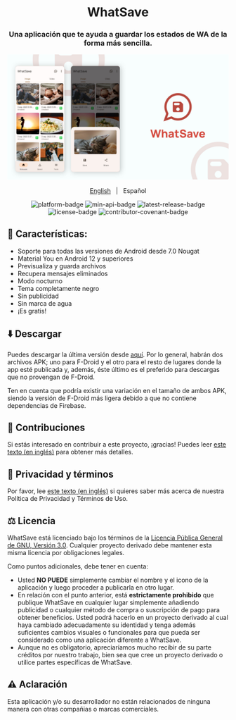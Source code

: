 <div style="text-align: center;">

# WhatSave

### Una aplicación que te ayuda a guardar los estados de WA de la forma más sencilla.

![Screenshots](./art/art.jpg?raw=true)

[English](README.md)
&nbsp;&nbsp;|&nbsp;&nbsp;
Español

<p style="text-align: center;">
  <a href="https://github.com/mardous/WhatSave" style="text-decoration:none" aria-label="Platform: Android">
    <img src="https://img.shields.io/badge/Platform-Android-green.svg" alt="platform-badge">
  </a>
  <a href="https://github.com/mardous/WhatSave" style="text-decoration:none" aria-label="Min API: 21">
    <img src="https://img.shields.io/badge/Min_API-24-yellow.svg" alt="min-api-badge">
  </a>
  <a href="https://github.com/mardous/WhatSave/releases/latest" style="text-decoration:none" aria-label="Latest Release">
    <img src="https://img.shields.io/github/v/release/mardous/WhatSave" alt="latest-release-badge">
  </a>
  <a href="https://github.com/mardous/WhatSave/blob/master/LICENSE.md" style="text-decoration:none" aria-label="License: GPL v3">
    <img src="https://img.shields.io/github/license/mardous/WhatSave?color=blue" alt="license-badge">
  </a>
  <a href="https://github.com/mardous/WhatSave/blob/master/CODE_OF_CONDUCT.md" style="text-decoration:none" aria-label="Code of Conduct">
    <img src="https://img.shields.io/badge/Contributor_Covenant-2.1-4baaaa.svg" alt="contributor-covenant-badge">
  </a>
</p>

</div>

## 📃 Características:

* Soporte para todas las versiones de Android desde 7.0 Nougat
* Material You en Android 12 y superiores
* Previsualiza y guarda archivos
* Recupera mensajes eliminados
* Modo nocturno
* Tema completamente negro
* Sin publicidad
* Sin marca de agua
* ¡Es gratis!

## ⬇️ Descargar
Puedes descargar la última versión desde [aquí](https://github.com/mardous/WhatSave/releases/latest).
Por lo general, habrán dos archivos APK; uno para F-Droid y el otro para el resto de lugares donde la
app esté publicada y, además, éste último es el preferido para descargas que no provengan de F-Droid.

Ten en cuenta que podría existir una variación en el tamaño de ambos APK, siendo la versión de F-Droid
más ligera debido a que no contiene dependencias de Firebase.

## 🤝 Contribuciones
Si estás interesado en contribuir a este proyecto, ¡gracias! Puedes leer [este texto (en inglés)](CONTRIBUTING.md) para obtener más detalles.

## 🔏 Privacidad y términos
Por favor, lee [este texto (en inglés)](PRIVACY.md) si quieres saber más acerca de nuestra Política de Privacidad y Términos de Uso.

## ⚖️ Licencia
WhatSave está licenciado bajo los términos de la [Licencia Pública General de GNU, Versión 3.0](LICENSE.md).
Cualquier proyecto derivado debe mantener esta misma licencia por obligaciones legales.

Como puntos adicionales, debe tener en cuenta:
- Usted **NO PUEDE** simplemente cambiar el nombre y el icono de la aplicación y luego proceder a publicarla en otro lugar.
- En relación con el punto anterior, está **estrictamente prohibido** que publique WhatSave en cualquier
lugar simplemente añadiendo publicidad o cualquier método de compra o suscripción de pago para obtener
beneficios. Usted podrá hacerlo en un proyecto derivado al cual haya cambiado adecuadamente su identidad
y tenga además suficientes cambios visuales o funcionales para que pueda ser considerado como una
aplicación diferente a WhatSave.
- Aunque no es obligatorio, apreciaríamos mucho recibir de su parte créditos por nuestro trabajo, bien
sea que cree un proyecto derivado o utilice partes específicas de WhatSave.

## ⚠️ Aclaración
Esta aplicación y/o su desarrollador no están relacionados de ninguna manera con otras compañias o marcas comerciales.